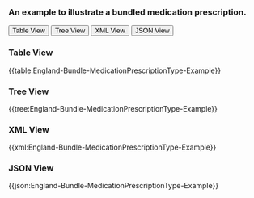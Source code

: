 ### An example to illustrate a bundled medication prescription.


<div class="tab">
 <button class="tablinks active" onclick="openTab(event, 'Table View')">Table View</button>
 <button class="tablinks" onclick="openTab(event, 'Tree View')">Tree View</button>
  <button class="tablinks" onclick="openTab(event, 'XML View')">XML View</button>
  <button class="tablinks" onclick="openTab(event, 'JSON View')">JSON View</button>
</div>
    

    
<div id="Table View" class="tabcontent" style="display:block">
  <h3>Table View</h3>
{{table:England-Bundle-MedicationPrescriptionType-Example}}
</div>
<div id="Tree View" class="tabcontent">
  <h3>Tree View</h3>
{{tree:England-Bundle-MedicationPrescriptionType-Example}}
</div>
<div id="XML View" class="tabcontent">
  <h3>XML View</h3>
{{xml:England-Bundle-MedicationPrescriptionType-Example}}
</div>
<div id="JSON View" class="tabcontent">
  <h3>JSON View</h3>
{{json:England-Bundle-MedicationPrescriptionType-Example}}
</div>


